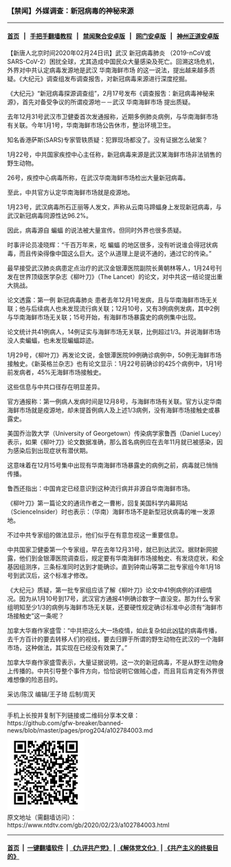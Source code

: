 ### 【禁闻】外媒调查：新冠病毒的神秘来源
------------------------

#### [首页](https://github.com/gfw-breaker/banned-news/blob/master/README.md) &nbsp;&nbsp;|&nbsp;&nbsp; [手把手翻墙教程](https://github.com/gfw-breaker/guides/wiki) &nbsp;&nbsp;|&nbsp;&nbsp; [禁闻聚合安卓版](https://github.com/gfw-breaker/bn-android) &nbsp;&nbsp;|&nbsp;&nbsp; [网门安卓版](https://github.com/oGate2/oGate) &nbsp;&nbsp;|&nbsp;&nbsp; [神州正道安卓版](https://github.com/SzzdOgate/update) 



<div><div class="post_content" itemprop="articleBody">
 <p>
  【新唐人北京时间2020年02月24日讯】武汉
  <ok href="https://www.ntdtv.com/gb/新冠病毒肺炎.htm">
   新冠病毒肺炎
  </ok>
  （2019-nCoV或SARS-CoV-2）困扰全球，尤其造成中国民众大量感染及死亡。回溯这场危机，外界对中共认定病毒发源地是武汉
  <ok href="https://www.ntdtv.com/gb/华南海鲜市场.htm">
   华南海鲜市场
  </ok>
  的这一说法，提出越来越多质疑。《大纪元》调查组发布调查报吿，对新冠病毒来源进行深度挖掘。
 </p>
 <p>
  《大纪元》“新冠病毒探源调查组”，2月17号发布《调查报吿：新冠病毒神秘来源》，首先对备受争议的所谓疫源地－－武汉
  <ok href="https://www.ntdtv.com/gb/华南海鲜市场.htm">
   华南海鲜市场
  </ok>
  提出质疑。
 </p>
 <p>
  去年12月31号武汉市卫健委首次发通报称，近期多例肺炎病例，与华南海鲜市场有关联。今年1月1号，华南海鲜市场公告休市，整治环境卫生。
 </p>
 <p>
  知名香港萨斯(SARS)专家管轶质疑：犯罪现场都没了。没有证据怎么破案？
 </p>
 <p>
  1月22号，中共国家疾控中心主任称，新冠病毒来源是武汉某海鲜市场非法销售的野生动物。
 </p>
 <p>
  26号，疾控中心病毒所称，在武汉华南海鲜市场检出大量新冠病毒。
 </p>
 <p>
  至此，中共官方认定华南海鲜市场就是疫源地。
 </p>
 <p>
  1月23号，武汉病毒所石正丽等人发文，声称从云南马蹄蝠身上发现新冠病毒，与武汉新冠病毒同源性达96.2%。
 </p>
 <p>
  因此，病毒源自
  <ok href="https://www.ntdtv.com/gb/蝙蝠.htm">
   蝙蝠
  </ok>
  的说法被大量宣传。但同时外界也很多质疑。
 </p>
 <p>
  时事评论员凌晓辉：“千百万年来，吃
  <ok href="https://www.ntdtv.com/gb/蝙蝠.htm">
   蝙蝠
  </ok>
  的地区很多，没有听说谁会得冠状病毒，而且传染得像中国这么巨大。这个从道理上是说不通的，通过它的传染。”
 </p>
 <p>
  最早接受武汉肺炎病患定点治疗的武汉金银潭医院副院长黄朝林等人，1月24号刊发在世界顶级医学杂志《柳叶刀》（The Lancet）的论文，对中共这一结论提出重大挑战。
 </p>
 <p>
  论文透露：第一例
  <ok href="https://www.ntdtv.com/gb/新冠病毒肺炎.htm">
   新冠病毒肺炎
  </ok>
  患者去年12月1号发病，且与华南海鲜市场无关联；他与后续病人也未发现流行病关联；12月10号，又有3例病例发病，其中2例与华南海鲜市场无关联；15号开始，有海鲜市场暴露史的病例集中出现。
 </p>
 <p>
  论文统计共41例病人，14例证实与海鲜市场无关联，比例超过1/3。并说海鲜市场没人卖蝙蝠，也未发现蝙蝠踪迹。
 </p>
 <p>
  1月29号，《柳叶刀》再发论文说，金银潭医院99例确诊病例中，50例无海鲜市场接触史。《新英格兰杂志》也有论文显示：1月22号前确诊的425个病例中，1月1号前发病者，45%无海鲜市场接触史。
 </p>
 <p>
  这些信息与中共口径存在明显差异。
 </p>
 <p>
  官方通报称：第一例病人发病时间是12月8号，与海鲜市场有关联。官方认定华南海鲜市场就是疫源地，却未提首例病人及上述1/3病例，没有海鲜市场接触史或暴露史。
 </p>
 <p>
  美国乔治敦大学（University of Georgetown）传染病学家鲁西（Daniel Lucey）表示，如果《柳叶刀》论文数据准确，那么首名病例应在去年11月就已被感染，因为感染后到出现症状有潜伏期。
 </p>
 <p>
  这意味着在12月15号集中出现有华南海鲜市场暴露史的病例之前，病毒就已悄悄传播。
 </p>
 <p>
  鲁西还指出：中国肯定已经意识到这种流行病并非源自华南海鲜市场。
 </p>
 <p>
  《柳叶刀》第一篇论文的通讯作者之一曹彬，回复美国科学内幕网站（ScienceInsider）时也表示：（华南）海鲜市场不是新型冠状病毒的唯一发源地。
 </p>
 <p>
  不过中共专家组的做法显示，他们似乎在有意忽视这一重要信息。
 </p>
 <p>
  中共国家卫健委第一个专家组，早在去年12月31号，就已到达武汉。据财新网披露，他们到金银潭医院调查后，规定要有华南海鲜市场接触史、有发烧症状，和全基因组测序，三条标准同时达到才能确诊。直到钟南山等第二批专家组今年1月18号到武汉后，这个标准才修改。
 </p>
 <p>
  《大纪元》质疑，第一批专家组应该了解《柳叶刀》论文中41例病例的详细情况。因为从1月10号到17号，武汉官方通报41例确诊数字一直没变。那为什么专家组明知至少1/3的病例与海鲜市场无关联，还要硬性规定确诊标准中必须有“海鲜市场接触史”这一条呢？
 </p>
 <p>
  加拿大华裔作家盛雪：“中共把这么大一场疫情，如此复杂如此凶猛的病毒传播，去千方百计的要去转移人们的视线，要去归罪于所谓的野生动物在武汉的一个海鲜市场，这种做法，其实现在已经没有效果了。”
 </p>
 <p>
  加拿大华裔作家盛雪表示，大量证据说明，这一次的新冠病毒，不是从野生动物身上传播的。中共引导整个事件方向，恰恰说明它做贼心虚，而且背后肯定有外界很难想像的险恶目的。
 </p>
 <p>
  采访/陈汉 编辑/王子琦 后制/周天
 </p>
 <div class="single_ad">
 </div>
</div>
</div>
<hr/>
手机上长按并复制下列链接或二维码分享本文章：<br/>
https://github.com/gfw-breaker/banned-news/blob/master/pages/prog204/a102784003.md <br/>
<a href='https://github.com/gfw-breaker/banned-news/blob/master/pages/prog204/a102784003.md'><img src='https://github.com/gfw-breaker/banned-news/blob/master/pages/prog204/a102784003.md.png'/></a> <br/>
原文地址（需翻墙访问）：https://www.ntdtv.com/gb/2020/02/23/a102784003.html


------------------------
#### [首页](https://github.com/gfw-breaker/banned-news/blob/master/README.md) &nbsp;|&nbsp; [一键翻墙软件](https://github.com/gfw-breaker/nogfw/blob/master/README.md) &nbsp;| [《九评共产党》](https://github.com/gfw-breaker/9ping.md/blob/master/README.md#九评之一评共产党是什么) | [《解体党文化》](https://github.com/gfw-breaker/jtdwh.md/blob/master/README.md) | [《共产主义的终极目的》](https://github.com/gfw-breaker/gczydzjmd.md/blob/master/README.md)


<img src='http://gfw-breaker.win/banned-news/pages/prog204/a102784003.md' width='0px' height='0px'/>